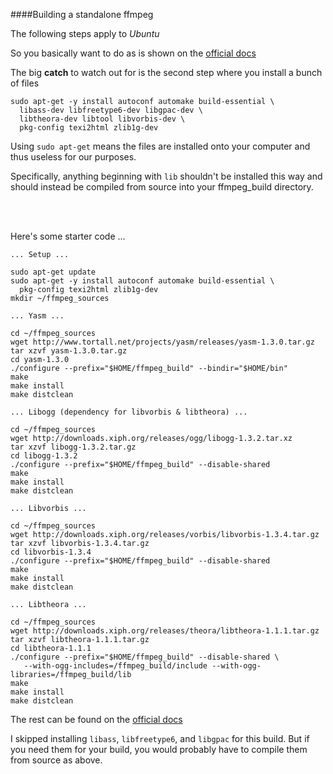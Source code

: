 
####Building a standalone ffmpeg

The following steps apply to *Ubuntu*

So you basically want to do as is shown on the [official docs][1]

The big **catch** to watch out for is the second step where you install a bunch of files

```
sudo apt-get -y install autoconf automake build-essential \
  libass-dev libfreetype6-dev libgpac-dev \
  libtheora-dev libtool libvorbis-dev \
  pkg-config texi2html zlib1g-dev

```
Using `sudo apt-get` means the files are installed onto your computer and thus useless for our purposes.

Specifically, anything beginning with `lib` shouldn't be installed this way and should instead be compiled 
from source into your ffmpeg_build directory.

<br><br>

Here's some starter code ...

```
... Setup ...

sudo apt-get update
sudo apt-get -y install autoconf automake build-essential \
  pkg-config texi2html zlib1g-dev
mkdir ~/ffmpeg_sources

... Yasm ...

cd ~/ffmpeg_sources
wget http://www.tortall.net/projects/yasm/releases/yasm-1.3.0.tar.gz
tar xzvf yasm-1.3.0.tar.gz
cd yasm-1.3.0
./configure --prefix="$HOME/ffmpeg_build" --bindir="$HOME/bin"
make
make install
make distclean

... Libogg (dependency for libvorbis & libtheora) ...

cd ~/ffmpeg_sources
wget http://downloads.xiph.org/releases/ogg/libogg-1.3.2.tar.xz
tar xzvf libogg-1.3.2.tar.gz
cd libogg-1.3.2
./configure --prefix="$HOME/ffmpeg_build" --disable-shared
make
make install
make distclean

... Libvorbis ...

cd ~/ffmpeg_sources
wget http://downloads.xiph.org/releases/vorbis/libvorbis-1.3.4.tar.gz
tar xzvf libvorbis-1.3.4.tar.gz
cd libvorbis-1.3.4
./configure --prefix="$HOME/ffmpeg_build" --disable-shared
make
make install
make distclean

... Libtheora ...

cd ~/ffmpeg_sources
wget http://downloads.xiph.org/releases/theora/libtheora-1.1.1.tar.gz
tar xzvf libtheora-1.1.1.tar.gz
cd libtheora-1.1.1
./configure --prefix="$HOME/ffmpeg_build" --disable-shared \
   --with-ogg-includes=/ffmpeg_build/include --with-ogg-libraries=/ffmpeg_build/lib
make
make install
make distclean

```

The rest can be found on the [official docs][1]


I skipped installing `libass`, `libfreetype6`, and `libgpac` for this build.
But if you need them for your build, you would probably have to compile them from source as above.


[1]: https://trac.ffmpeg.org/wiki/CompilationGuide/Ubuntu
